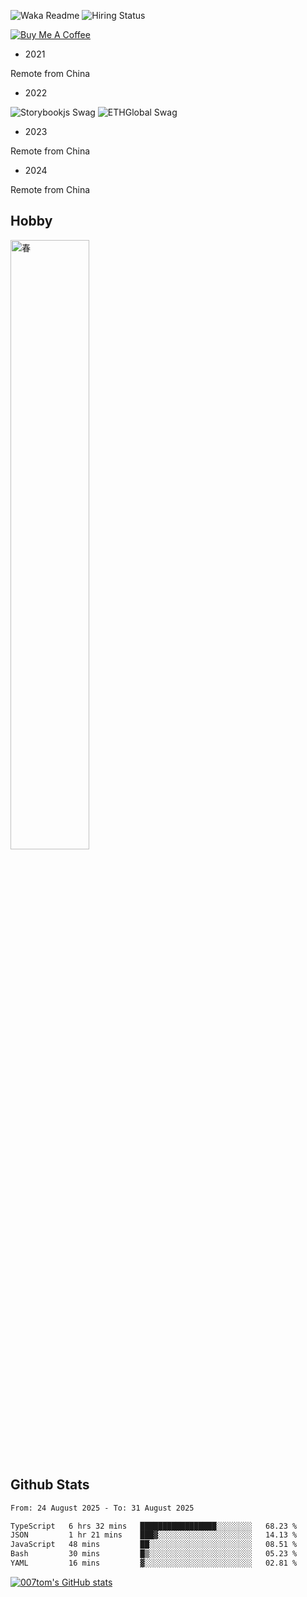 ![Waka Readme](https://github.com/007tom/007tom/workflows/Waka%20Readme/badge.svg)
![Hiring Status](https://img.shields.io/badge/Hireable-true-green)
<!-- ### Hi there 👋🏿 -->

<!--
**007tom/007tom** is a ✨ _special_ ✨ repository because its `README.md` (this file) appears on your GitHub profile.

Here are some ideas to get you started:
-->

<!--
- 🔭 I’m currently working on [SoftMaple](https://github.com/SoftMaple):
-->

<!-- - 🌱 I’m currently learning ...  -->
<!-- - 👯 I’m looking for ... -->
<!-- - 🤔 I’m looking for help with Javascript AST or Parser ... -->
<!-- - 💬 Ask me about ... -->
<!-- - 📫 How to reach me: ... -->
<!-- - 😄 Pronouns: ... -->
<!-- - ⚡ Fun fact: ... -->
<!--
-->

[![Buy Me A Coffee](https://img.buymeacoffee.com/button-api/?text=Buy%20me%20a%20coffee&emoji=☕&slug=zhyd1997&button_colour=FFDD00&font_colour=000000&font_family=Cookie&outline_colour=000000&coffee_colour=ffffff)](https://www.buymeacoffee.com/zhyd1997)

- 2021

Remote from China

- 2022

<img src="https://ik.imagekit.io/1winv85cn8g/swag/storybook-swag_6F_gmDbeK.jpeg?updatedAt=1678764897248" alt="Storybookjs Swag" />
<img src="https://ik.imagekit.io/1winv85cn8g/swag/ETH_Global-swag__0QLMCmXr.jpeg?updatedAt=1678765174440" alt="ETHGlobal Swag" />

- 2023

Remote from China

- 2024

Remote from China

## Hobby

<!-- ![无可奈何花落去](https://user-images.githubusercontent.com/31362988/209493865-4109f59e-6877-46e8-a590-3bdff438b4d4.jpg) -->
<!-- ![春](https://ik.imagekit.io/1winv85cn8g/spring_calligraphy_5kk6oyYsK.jpg?updatedAt=1678526373158) -->
<img src="https://ik.imagekit.io/1winv85cn8g/spring_calligraphy_5kk6oyYsK.jpg?updatedAt=1678526373158" width="50%" height="50%" alt="春" />

## Github Stats

<!--START_SECTION:waka-->

```txt
From: 24 August 2025 - To: 31 August 2025

TypeScript   6 hrs 32 mins   █████████████████░░░░░░░░   68.23 %
JSON         1 hr 21 mins    ███▓░░░░░░░░░░░░░░░░░░░░░   14.13 %
JavaScript   48 mins         ██░░░░░░░░░░░░░░░░░░░░░░░   08.51 %
Bash         30 mins         █▒░░░░░░░░░░░░░░░░░░░░░░░   05.23 %
YAML         16 mins         ▓░░░░░░░░░░░░░░░░░░░░░░░░   02.81 %
```

<!--END_SECTION:waka-->


[![007tom's GitHub stats](https://github-readme-stats.vercel.app/api?username=zhyd1997&count_private=true&show_icons=true&theme=react)
](https://github.com/anuraghazra/github-readme-stats)
